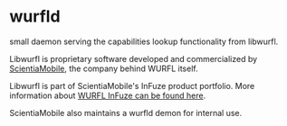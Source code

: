 wurfld
======

small daemon serving the capabilities lookup functionality from libwurfl. 

Libwurfl is proprietary software developed and commercialized by [ScientiaMobile](http://www.scientiamobile.com), the company behind WURFL itself.

Libwurfl is part of ScientiaMobile's InFuze product portfolio. More information about [WURFL InFuze can be found here](https://www.scientiamobile.com/infuze).

ScientiaMobile also maintains a wurfld demon for internal use. 
